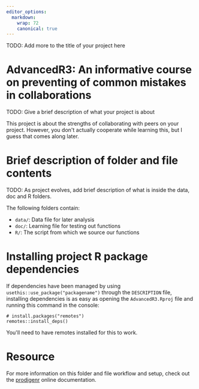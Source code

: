```yaml
---
editor_options:
  markdown:
    wrap: 72
    canonical: true
---
```


TODO: Add more to the title of your project here

# AdvancedR3: An informative course on preventing of common mistakes in collaborations

TODO: Give a brief description of what your project is about

This project is about the strengths of collaborating with peers on your
project. However, you don't actually cooperate while learning this, but
I guess that comes along later.

# Brief description of folder and file contents

TODO: As project evolves, add brief description of what is inside the
data, doc and R folders.

The following folders contain:

-   `data/`: Data file for later analysis
-   `doc/`: Learning file for testing out functions
-   `R/`: The script from which we source our functions

# Installing project R package dependencies

If dependencies have been managed by using
`usethis::use_package("packagename")` through the `DESCRIPTION` file,
installing dependencies is as easy as opening the `AdvancedR3.Rproj`
file and running this command in the console:

```         
# install.packages("remotes")
remotes::install_deps()
```

You'll need to have remotes installed for this to work.

# Resource

For more information on this folder and file workflow and setup, check
out the [prodigenr](https://rostools.github.io/prodigenr) online
documentation.
